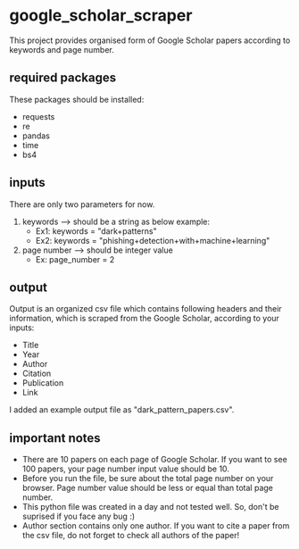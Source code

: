 # google_scholar_scraper
This project provides organised form of Google Scholar papers according to keywords and page number.

## required packages
These packages should be installed:
- requests
- re
- pandas
- time
- bs4

## inputs
There are only two parameters for now. 
1. keywords --> should be a string as below example:
      - Ex1: keywords = "dark+patterns"
      - Ex2: keywords = "phishing+detection+with+machine+learning"
2. page number --> should be integer value
      - Ex:  page_number = 2

## output
Output is an organized csv file which contains following headers and their information, which is scraped from the Google Scholar, according to your inputs:
- Title
- Year
- Author
- Citation
- Publication
- Link

I added an example output file as "dark_pattern_papers.csv".
## important notes
- There are 10 papers on each page of Google Scholar. If you want to see 100 papers, your page number input value should be 10.
- Before you run the file, be sure about the total page number on your browser. Page number value should be less or equal than total page number.
- This python file was created in a day and not tested well. So, don't be suprised if you face any bug :)
- Author section contains only one author. If you want to cite a paper from the csv file, do not forget to check all authors of the paper!
